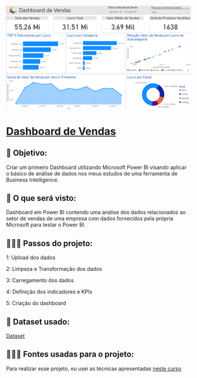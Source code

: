 ![Dashboard de Vendas](https://github.com/vthbarros/Power-BI/blob/main/Images/02%20-%20Dashboard%20Real.png)
# [Dashboard de Vendas]()

## 🎯 Objetivo:
Criar um primeiro Dashboard utilizando Microsoft Power BI visando aplicar o básico de análise de dados nos meus estudos de uma ferramenta de Business Intelligence.

## 👀 O que será visto:
Dashboard em Power BI contendo uma análise dos dados relacionados ao setor de vendas de uma empresa com dados fornecidos pela própria Microsoft para testar o Power BI.

## 🚶🏻‍♂️ Passos do projeto:

   1: Upload dos dados

   2: Limpeza e Transformação dos dados

   3: Carregamento dos dados

   4: Definição dos indicadores e KPIs

   5: Criação do dashboard

## 🌌 Dataset usado:
[Dataset](https://github.com/vthbarros/Power-BI/blob/main/Datasets/02%20-%20LojaDemo.xlsx)

## 👨🏻‍🏫 Fontes usadas para o projeto:
Para realizar esse projeto, eu usei as técnicas apresentadas [neste curso](https://www.udemy.com/course/curso-completo-master-power-bi/)
